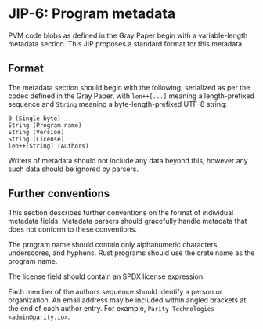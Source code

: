 # JIP-6: Program metadata

PVM code blobs as defined in the Gray Paper begin with a variable-length metadata section. This JIP
proposes a standard format for this metadata.

## Format

The metadata section should begin with the following, serialized as per the codec defined in the
Gray Paper, with `len++[...]` meaning a length-prefixed sequence and `String` meaning a
byte-length-prefixed UTF-8 string:

    0 (Single byte)
    String (Program name)
    String (Version)
    String (License)
    len++[String] (Authors)

Writers of metadata should not include any data beyond this, however any such data should be
ignored by parsers.

## Further conventions

This section describes further conventions on the format of individual metadata fields. Metadata
parsers should gracefully handle metadata that does not conform to these conventions.

The program name should contain only alphanumeric characters, underscores, and hyphens. Rust
programs should use the crate name as the program name.

The license field should contain an SPDX license expression.

Each member of the authors sequence should identify a person or organization. An email address may
be included within angled brackets at the end of each author entry. For example, `Parity
Technologies <admin@parity.io>`.
